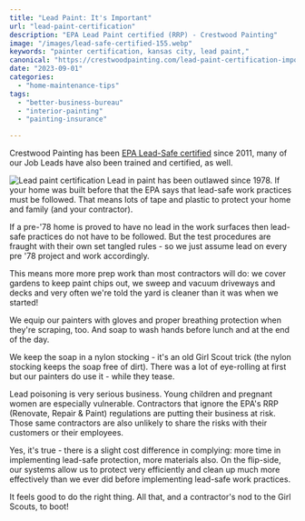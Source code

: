 ```yaml
---
title: "Lead Paint: It's Important"
url: "lead-paint-certification"
description: "EPA Lead Paint certified (RRP) - Crestwood Painting"
image: "/images/lead-safe-certified-155.webp"
keywords: "painter certification, kansas city, lead paint,"
canonical: "https://crestwoodpainting.com/lead-paint-certification-important/"
date: "2023-09-01"
categories:
  - "home-maintenance-tips"
tags:
  - "better-business-bureau"
  - "interior-painting"
  - "painting-insurance"

---
```

Crestwood Painting has been [EPA Lead-Safe certified](/lead-paint-safety/) since 2011, many of our Job Leads have also been trained and certified, as well.

![Lead paint certification](/images/gray-lead-safe-certified.webp)
Lead in paint has been outlawed since 1978. If your home was built before that the EPA says that lead-safe work practices must be followed. That means lots of tape and plastic to protect your home and family (and your contractor).

If a pre-'78 home is proved to have no lead in the work surfaces then lead-safe practices do not have to be followed. But the test procedures are fraught with their own set tangled rules - so we just assume lead on every pre '78 project and work accordingly.

This means more more prep work than most contractors will do: we cover gardens to keep paint chips out, we sweep and vacuum driveways and decks and very often we're told the yard is cleaner than it was when we started!

We equip our painters with gloves and proper breathing protection when they're scraping, too. And soap to wash hands before lunch and at the end of the day.

We keep the soap in a nylon stocking - it's an old Girl Scout trick (the nylon stocking keeps the soap free of dirt). There was a lot of eye-rolling at first but our painters do use it - while they tease.

Lead poisoning is very serious business. Young children and pregnant women are especially vulnerable. Contractors that ignore the EPA's RRP (Renovate, Repair & Paint) regulations are putting their business at risk. Those same contractors are also unlikely to share the risks with their customers or their employees.

Yes, it's true - there is a slight cost difference in complying: more time in implementing lead-safe protection, more materials also. On the flip-side, our systems allow us to protect very efficiently and clean up much more effectively than we ever did before implementing lead-safe work practices.

It feels good to do the right thing. All that, and a contractor's nod to the Girl Scouts, to boot!
